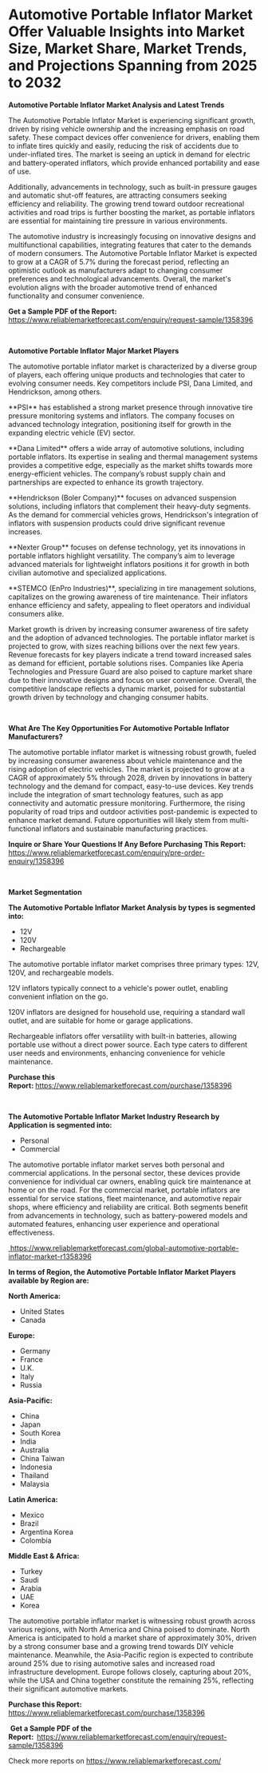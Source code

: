 <p><h1>Automotive Portable Inflator Market Offer Valuable Insights into Market Size, Market Share, Market Trends, and Projections Spanning from 2025 to 2032</h1></p><p><strong>Automotive Portable Inflator Market Analysis and Latest Trends</strong></p>
<p><p>The Automotive Portable Inflator Market is experiencing significant growth, driven by rising vehicle ownership and the increasing emphasis on road safety. These compact devices offer convenience for drivers, enabling them to inflate tires quickly and easily, reducing the risk of accidents due to under-inflated tires. The market is seeing an uptick in demand for electric and battery-operated inflators, which provide enhanced portability and ease of use. </p><p>Additionally, advancements in technology, such as built-in pressure gauges and automatic shut-off features, are attracting consumers seeking efficiency and reliability. The growing trend toward outdoor recreational activities and road trips is further boosting the market, as portable inflators are essential for maintaining tire pressure in various environments. </p><p>The automotive industry is increasingly focusing on innovative designs and multifunctional capabilities, integrating features that cater to the demands of modern consumers. The Automotive Portable Inflator Market is expected to grow at a CAGR of 5.7% during the forecast period, reflecting an optimistic outlook as manufacturers adapt to changing consumer preferences and technological advancements. Overall, the market's evolution aligns with the broader automotive trend of enhanced functionality and consumer convenience.</p></p>
<p><strong>Get a Sample PDF of the Report:&nbsp;</strong> <a href="https://www.reliablemarketforecast.com/enquiry/request-sample/1358396?utm_campaign=3431&utm_medium=2&utm_source=Github&utm_content=ia&utm_term=30032025&utm_id=automotive-portable-inflator">https://www.reliablemarketforecast.com/enquiry/request-sample/1358396</a></p>
<p>&nbsp;</p>
<p><strong>Automotive Portable Inflator Major Market Players</strong></p>
<p><p>The automotive portable inflator market is characterized by a diverse group of players, each offering unique products and technologies that cater to evolving consumer needs. Key competitors include PSI, Dana Limited, and Hendrickson, among others.</p><p>**PSI** has established a strong market presence through innovative tire pressure monitoring systems and inflators. The company focuses on advanced technology integration, positioning itself for growth in the expanding electric vehicle (EV) sector.</p><p>**Dana Limited** offers a wide array of automotive solutions, including portable inflators. Its expertise in sealing and thermal management systems provides a competitive edge, especially as the market shifts towards more energy-efficient vehicles. The company’s robust supply chain and partnerships are expected to enhance its growth trajectory.</p><p>**Hendrickson (Boler Company)** focuses on advanced suspension solutions, including inflators that complement their heavy-duty segments. As the demand for commercial vehicles grows, Hendrickson's integration of inflators with suspension products could drive significant revenue increases.</p><p>**Nexter Group** focuses on defense technology, yet its innovations in portable inflators highlight versatility. The company’s aim to leverage advanced materials for lightweight inflators positions it for growth in both civilian automotive and specialized applications.</p><p>**STEMCO (EnPro Industries)**, specializing in tire management solutions, capitalizes on the growing awareness of tire maintenance. Their inflators enhance efficiency and safety, appealing to fleet operators and individual consumers alike.</p><p>Market growth is driven by increasing consumer awareness of tire safety and the adoption of advanced technologies. The portable inflator market is projected to grow, with sizes reaching billions over the next few years. Revenue forecasts for key players indicate a trend toward increased sales as demand for efficient, portable solutions rises. Companies like Aperia Technologies and Pressure Guard are also poised to capture market share due to their innovative designs and focus on user convenience. Overall, the competitive landscape reflects a dynamic market, poised for substantial growth driven by technology and changing consumer habits.</p></p>
<p>&nbsp;</p>
<p><strong>What Are The Key Opportunities For Automotive Portable Inflator Manufacturers?</strong></p>
<p><p>The automotive portable inflator market is witnessing robust growth, fueled by increasing consumer awareness about vehicle maintenance and the rising adoption of electric vehicles. The market is projected to grow at a CAGR of approximately 5% through 2028, driven by innovations in battery technology and the demand for compact, easy-to-use devices. Key trends include the integration of smart technology features, such as app connectivity and automatic pressure monitoring. Furthermore, the rising popularity of road trips and outdoor activities post-pandemic is expected to enhance market demand. Future opportunities will likely stem from multi-functional inflators and sustainable manufacturing practices.</p></p>
<p><strong>Inquire or Share Your Questions If Any Before Purchasing This Report:</strong> <a href="https://www.reliablemarketforecast.com/enquiry/pre-order-enquiry/1358396?utm_campaign=3431&utm_medium=2&utm_source=Github&utm_content=ia&utm_term=30032025&utm_id=automotive-portable-inflator">https://www.reliablemarketforecast.com/enquiry/pre-order-enquiry/1358396</a></p>
<p>&nbsp;</p>
<p><strong>Market Segmentation</strong></p>
<p><strong>The Automotive Portable Inflator Market Analysis by types is segmented into:</strong></p>
<p><ul><li>12V</li><li>120V</li><li>Rechargeable</li></ul></p>
<p><p>The automotive portable inflator market comprises three primary types: 12V, 120V, and rechargeable models. </p><p>12V inflators typically connect to a vehicle's power outlet, enabling convenient inflation on the go. </p><p>120V inflators are designed for household use, requiring a standard wall outlet, and are suitable for home or garage applications. </p><p>Rechargeable inflators offer versatility with built-in batteries, allowing portable use without a direct power source. Each type caters to different user needs and environments, enhancing convenience for vehicle maintenance.</p></p>
<p><strong>Purchase this Report:&nbsp;</strong><a href="https://www.reliablemarketforecast.com/purchase/1358396?utm_campaign=3431&utm_medium=2&utm_source=Github&utm_content=ia&utm_term=30032025&utm_id=automotive-portable-inflator">https://www.reliablemarketforecast.com/purchase/1358396</a></p>
<p>&nbsp;</p>
<p><strong>The Automotive Portable Inflator Market Industry Research by Application is segmented into:</strong></p>
<p><ul><li>Personal</li><li>Commercial</li></ul></p>
<p><p>The automotive portable inflator market serves both personal and commercial applications. In the personal sector, these devices provide convenience for individual car owners, enabling quick tire maintenance at home or on the road. For the commercial market, portable inflators are essential for service stations, fleet maintenance, and automotive repair shops, where efficiency and reliability are critical. Both segments benefit from advancements in technology, such as battery-powered models and automated features, enhancing user experience and operational effectiveness.</p></p>
<p><a href="https://www.reliablemarketforecast.com/global-automotive-portable-inflator-market-r1358396?utm_campaign=3431&utm_medium=2&utm_source=Github&utm_content=ia&utm_term=30032025&utm_id=automotive-portable-inflator">&nbsp;https://www.reliablemarketforecast.com/global-automotive-portable-inflator-market-r1358396</a></p>
<p><strong>In terms of Region, the Automotive Portable Inflator Market Players available by Region are:</strong></p>
<p>
    <p> <strong> North America: </strong>
        <ul>
            <li>United States</li>
            <li>Canada</li>
        </ul>
        </p> 
    <p> <strong> Europe: </strong>
        <ul>
            <li>Germany</li>
            <li>France</li>
            <li>U.K.</li>
            <li>Italy</li>
            <li>Russia</li>
        </ul>
        </p> 
    <p> <strong> Asia-Pacific: </strong>
        <ul>
            <li>China</li>
            <li>Japan</li>
            <li>South Korea</li>
            <li>India</li>
            <li>Australia</li>
            <li>China Taiwan</li>
            <li>Indonesia</li>
            <li>Thailand</li>
            <li>Malaysia</li>
        </ul>
        </p> 
    <p> <strong> Latin America: </strong>
        <ul>
            <li>Mexico</li>
            <li>Brazil</li>
            <li>Argentina Korea</li>
            <li>Colombia</li>
        </ul>
        </p> 
    <p> <strong> Middle East & Africa: </strong>
        <ul>
            <li>Turkey</li>
            <li>Saudi</li>
            <li>Arabia</li>
            <li>UAE</li>
            <li>Korea</li>
        </ul>
    </p>
    </p>
<p><p>The automotive portable inflator market is witnessing robust growth across various regions, with North America and China poised to dominate. North America is anticipated to hold a market share of approximately 30%, driven by a strong consumer base and a growing trend towards DIY vehicle maintenance. Meanwhile, the Asia-Pacific region is expected to contribute around 25% due to rising automotive sales and increased road infrastructure development. Europe follows closely, capturing about 20%, while the USA and China together constitute the remaining 25%, reflecting their significant automotive markets.</p></p>
<p><strong>Purchase this Report: </strong><a href="https://www.reliablemarketforecast.com/purchase/1358396?utm_campaign=3431&utm_medium=2&utm_source=Github&utm_content=ia&utm_term=30032025&utm_id=automotive-portable-inflator">https://www.reliablemarketforecast.com/purchase/1358396</a></p>
<p>&nbsp;<strong>Get a Sample PDF of the Report:&nbsp;&nbsp;</strong><a href="https://www.reliablemarketforecast.com/enquiry/request-sample/1358396?utm_campaign=3431&utm_medium=2&utm_source=Github&utm_content=ia&utm_term=30032025&utm_id=automotive-portable-inflator">https://www.reliablemarketforecast.com/enquiry/request-sample/1358396</a></p>
<p><strong></strong></p>
<p>Check more reports on <a href="https://www.reliablemarketforecast.com/?utm_campaign=3431&utm_medium=2&utm_source=Github&utm_content=ia&utm_term=30032025&utm_id=automotive-portable-inflator">https://www.reliablemarketforecast.com/</a></p>